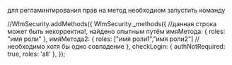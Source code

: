 для регламинтирования прав на метод необходиом запустить команду

//WlmSecurity.addMethods({
WlmSecurity._methods({  //данная строка может быть некорректна!,  найдено опытным путём
	имяМетода: {
		roles: "имя роли"
	},
	имяМетода2: {
	    roles: ["имя роли1","имя роли2"]  //необходимо хотя бы одно совпадение
    },
    checkLogin: {
    		authNotRequired: true,
    		roles: 'all'
    },
});